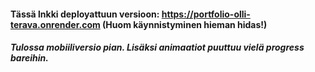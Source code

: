 #### Tässä lnkki deployattuun versioon: https://portfolio-olli-terava.onrender.com (Huom käynnistyminen hieman hidas!)

##### Tulossa mobiiliversio pian. Lisäksi animaatiot puuttuu vielä progress bareihin.
